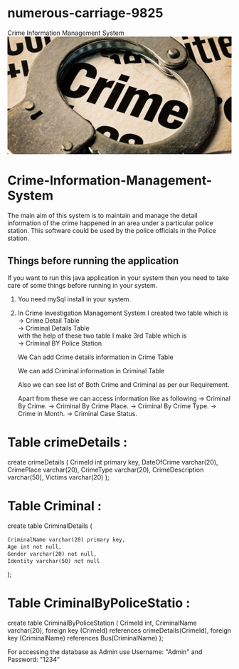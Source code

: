 # numerous-carriage-9825
Crime Information Management System
![Logo](https://github.com/nikhilkharat/numerous-carriage-9825/blob/day-5/Crime_Investigation_Management_System/Images/gs_article_img_157183295712.jpg)


# Crime-Information-Management-System
The main aim of this system is to maintain and manage the detail information of the crime happened in  an  area under a particular police station. 
This software could be used by the police officials in the Police station.


## Things before running the application

If you want to run this java application in your system then you need to take care of some things before running in your system. 

1) You need mySql install in your system.

2) In Crime Investigation Management System I created two table which is<br>
   -> Crime Detail Table<br>
   -> Criminal Details Table<br>
   with the help of these two table I make 3rd Table which is<br>
   -> Criminal BY Police Station<br>
   
   We Can add Crime details information in Crime Table
   
   We can add Criminal information in Criminal Table
   
   Also we can see list of Both Crime and Criminal as per our Requirement.
   
   Apart from these we can access information like as following
   -> Criminal By Crime.
   -> Criminal By Crime Place.
   -> Criminal By Crime Type.
   -> Crime in Month.
   -> Criminal Case Status.


Table crimeDetails :
====================
create crimeDetails (
    CrimeId int primary key,
    DateOfCrime varchar(20),
    CrimePlace varchar(20),
    CrimeType varchar(20),
    CrimeDescription varchar(50),
    Victims varchar(20)
);

Table Criminal :
=====================
create table CriminalDetails
 (
    
    CriminalName varchar(20) primary key,
    Age int not null,
    Gender varchar(20) not null,
    Identity varchar(50) not null

);

Table CriminalByPoliceStatio :
==================
create table CriminalByPoliceStation (
	CrimeId int,
	CriminalName varchar(20),
	foreign key (CrimeId) references crimeDetails(CrimeId),
    foreign key (CriminalName) references Bus(CriminalName)
);


For accessing the database as Admin use Username: "Admin" and Password: "1234"
